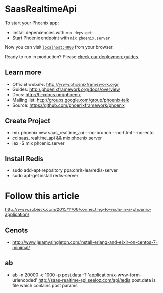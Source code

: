 # SaasRealtimeApi

To start your Phoenix app:

  * Install dependencies with `mix deps.get`
  * Start Phoenix endpoint with `mix phoenix.server`

Now you can visit [`localhost:4000`](http://localhost:4000) from your browser.

Ready to run in production? Please [check our deployment guides](http://www.phoenixframework.org/docs/deployment).

## Learn more

  * Official website: http://www.phoenixframework.org/
  * Guides: http://phoenixframework.org/docs/overview
  * Docs: http://hexdocs.pm/phoenix
  * Mailing list: http://groups.google.com/group/phoenix-talk
  * Source: https://github.com/phoenixframework/phoenix


## Create Project
  *  mix phoenix.new saas_realtime_api --no-brunch --no-html --no-ecto
  * cd saas_realtime_api && mix phoenix.server
  * iex -S mix phoenix.server

## Install Redis
  * sudo add-apt-repository ppa:chris-lea/redis-server
  * sudo apt-get install redis-server

# Follow this article
  http://www.sobieck.com/2015/11/08/connecting-to-redis-in-a-phoenix-application/


## Cenots
  * http://www.jeramysingleton.com/install-erlang-and-elixir-on-centos-7-minimal/


## ab
  * ab -n 20000 -c 1000 -p post.data -T 'application/x-www-form-urlencoded' http://saas-realtime-api.seeloz.com/api/redis
  post.data is file which contains post params

